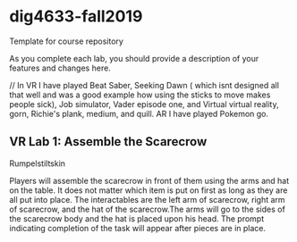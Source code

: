 # dig4633-fall2019
Template for course repository

As you complete each lab, you should provide a description of your features and changes here.

// In VR I have played Beat Saber, Seeking Dawn ( which isnt designed all that well and was a good example how using the sticks to move makes people sick), Job simulator, Vader episode one, and Virtual virtual reality, gorn, Richie's plank, medium, and quill. AR I have played Pokemon go.


## VR Lab 1: Assemble the Scarecrow

Rumpelstiltskin

Players will assemble the scarecrow in front of them using the arms and hat on the table. It does not matter which item is put on first as long as they are all put into place.
The interactables are the left arm of scarecrow, right arm of scarecrow, and the hat of the scarecrow.The arms will go to the sides of the scarecrow body and the hat is placed
upon his head. The prompt indicating completion of the task will appear after pieces are in place.




